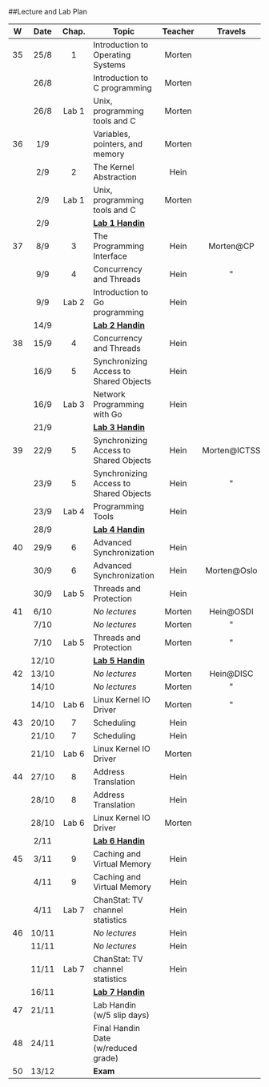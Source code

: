 ##Lecture and Lab Plan

| W    |  Date | Chap. | Topic                                                           | Teacher | Travels      |
|:----:|:-----:|:-----:|-----------------------------------------------------------------|:-------:|:------------:|
|  35  |  25/8 |   1   | Introduction to Operating Systems                               |  Morten |              |
|      |  26/8 |       | Introduction to C programming                                   |  Morten |              |
|      |  26/8 | Lab 1 | Unix, programming tools and C                                   |  Morten |              |
|  36  |  1/9  |       | Variables, pointers, and memory                                 |  Morten |              |
|      |  2/9  |   2   | The Kernel Abstraction                                          |   Hein  |              |
|      |  2/9  | Lab 1 | Unix, programming tools and C                                   |  Morten |              |
|      |  2/9  |       | **[Lab 1 Handin](https://github.com/uis-dat320-fall2014/lab1)** |         |              |
|  37  |  8/9  |   3   | The Programming Interface                                       |   Hein  | Morten@CP    |
|      |  9/9  |   4   | Concurrency and Threads                                         |   Hein  |     "        |
|      |  9/9  | Lab 2 | Introduction to Go programming                                  |   Hein  |              |
|      |  14/9 |       | **[Lab 2 Handin](https://github.com/uis-dat320-fall2014/labs/tree/master/lab2)** |         |              |
|  38  |  15/9 |   4   | Concurrency and Threads                                         |   Hein  |              |
|      |  16/9 |   5   | Synchronizing Access to Shared Objects                          |   Hein  |              |
|      |  16/9 | Lab 3 | Network Programming with Go                                     |   Hein  |              |
|      |  21/9 |       | **[Lab 3 Handin](https://github.com/uis-dat320-fall2014/labs/tree/master/lab3)** |         |           |
|  39  |  22/9 |   5   | Synchronizing Access to Shared Objects                          |   Hein  | Morten@ICTSS |
|      |  23/9 |   5   | Synchronizing Access to Shared Objects                          |   Hein  |     "        |
|      |  23/9 | Lab 4 | Programming Tools                                               |  Hein   |              |
|      |  28/9 |       | **[Lab 4 Handin](https://github.com/uis-dat320-fall2014/labs/tree/master/lab4)** |         |           |
|  40  |  29/9 |   6   | Advanced Synchronization                                        |   Hein  |              |
|      |  30/9 |   6   | Advanced Synchronization                                        |   Hein  | Morten@Oslo  |
|      |  30/9 | Lab 5 | Threads and Protection                                          |   Hein  |              |
|  41  |  6/10 |       | *No lectures*                                                   |  Morten | Hein@OSDI    |
|      |  7/10 |       | *No lectures*                                                   |  Morten |     "        |
|      |  7/10 | Lab 5 | Threads and Protection                                          |  Morten |     "        |
|      | 12/10 |       | **[Lab 5 Handin](https://github.com/uis-dat320-fall2014/labs/tree/master/lab5)** |         |           |
|  42  | 13/10 |       | *No lectures*                                                   |  Morten | Hein@DISC    |
|      | 14/10 |       | *No lectures*                                                   |  Morten |     "        |
|      | 14/10 | Lab 6 | Linux Kernel IO Driver                                          |  Morten |     "        |
|  43  | 20/10 |   7   | Scheduling                                                      |   Hein  |              |
|      | 21/10 |   7   | Scheduling                                                      |   Hein  |              |
|      | 21/10 | Lab 6 | Linux Kernel IO Driver                                          |  Morten |              |
|  44  | 27/10 |   8   | Address Translation                                             |   Hein  |              |
|      | 28/10 |   8   | Address Translation                                             |   Hein  |              |
|      | 28/10 | Lab 6 | Linux Kernel IO Driver                                          |  Morten |              |
|      |  2/11 |       | **[Lab 6 Handin](https://github.com/uis-dat320-fall2014/labs/tree/master/lab6)** |       |       |
|  45  |  3/11 |   9   | Caching and Virtual Memory                                      |   Hein  |              |
|      |  4/11 |   9   | Caching and Virtual Memory                                      |   Hein  |              |
|      |  4/11 | Lab 7 | ChanStat: TV channel statistics                                 |   Hein  |              |
|  46  | 10/11 |       | *No lectures*                                                   |   Hein  |              |
|      | 11/11 |       | *No lectures*                                                   |   Hein  |              |
|      | 11/11 | Lab 7 | ChanStat: TV channel statistics                                 |   Hein  |              |
|      | 16/11 |       | **[Lab 7 Handin](https://github.com/uis-dat320-fall2014/labs/tree/master/lab7)** |         |              |
|  47  | 21/11 |       | Lab Handin (w/5 slip days)                                      |         |              |
|  48  | 24/11 |       | Final Handin Date (w/reduced grade)                             |         |              |
|  50  | 13/12 |       | **Exam**                                                        |         |              |
